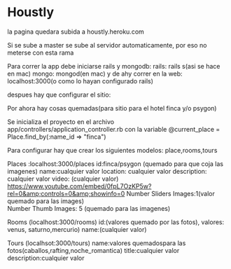 # Houstly

la pagina quedara subida a houstly.heroku.com

Si se sube a master se sube al servidor automaticamente, por eso no meterse con esta rama


Para correr la app debe iniciarse rails y mongodb:
rails: rails s(asi se hace en mac)
mongo: mongod(en mac)
y de ahy correr en la web: localhost:3000(o como lo hayan configurado rails)

despues hay que configurar el sitio:

Por ahora hay cosas quemadas(para sitio para el hotel finca y/o psygon)

Se inicializa el proyecto en el archivo app/controllers/application_controller.rb con la variable 
  @current_place = Place.find_by(:name_id => "finca")
  

Para configurar hay que crear los siguientes modelos:
place,rooms,tours

Places :localhost:3000/places
id:finca/psygon	(quemado para que coja las imagenes)
name:cualquier valor
location: cualquier valor
description: cualquier valor
video: (cualquier valor) https://www.youtube.com/embed/0fpL7OzKP5w?rel=0&amp;controls=0&amp;showinfo=0 
Number Sliders Images:1(valor quemado para las images)	
Number Thumb Images: 5 (quemado para las imagenes)


Rooms (localhost:3000/rooms)
id:(valores quemado por las fotos), valores: venus, saturno,mercurio)
name:(cualquier valor)

Tours (localhsot:3000/tours)
name:valores quemadospara las fotos(caballos,rafting,noche_romantica)
title:cualquier valor
description:cualquier valor
